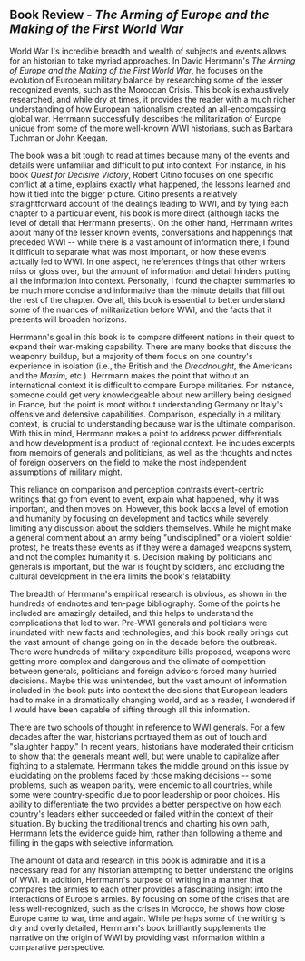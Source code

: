 ## Book Review - *The Arming of Europe and the Making of the First World War*

World War I's incredible breadth and wealth of subjects and events allows for an historian to take myriad approaches. In David Herrmann's *The Arming of Europe and the Making of the First World War*, he focuses on the evolution of European military balance by researching some of the lesser recognized events, such as the Moroccan Crisis. This book is exhaustively researched, and while dry at times, it provides the reader with a much richer understanding of how European nationalism created an all-encompassing global war. Herrmann successfully describes the militarization of Europe unique from some of the more well-known WWI historians, such as Barbara Tuchman or John Keegan.

The book was a bit tough to read at times because many of the events and details were unfamiliar and difficult to put into context. For instance, in his book *Quest for Decisive Victory*, Robert Citino focuses on one specific conflict at a time, explains exactly what happened, the lessons learned and how it tied into the bigger picture. Citino presents a relatively straightforward account of the dealings leading to WWI, and by tying each chapter to a particular event, his book is more direct (although lacks the level of detail that Herrmann presents). On the other hand, Herrmann writes about many of the lesser known events, conversations and happenings that preceded WWI -- while there is a vast amount of information there, I found it difficult to separate what was most important, or how these events actually led to WWI. In one aspect, he references things that other writers miss or gloss over, but the amount of information and detail hinders putting all the information into context. Personally, I found the chapter summaries to be much more concise and informative than the minute details that fill out the rest of the chapter. Overall, this book is essential to better understand some of the nuances of militarization before WWI, and the facts that it presents will broaden horizons.

Herrmann's goal in this book is to compare different nations in their quest to expand their war-making capability. There are many books that discuss the weaponry buildup, but a majority of them focus on one country's experience in isolation (i.e., the British and the *Dreadnought*, the Americans and the *Maxim*, etc.). Herrmann makes the point that without an international context it is difficult to compare Europe militaries. For instance, someone could get very knowledgeable about new artillery being designed in France, but the point is moot without understanding Germany or Italy's offensive and defensive capabilities. Comparison, especially in a military context, is crucial to understanding because war is the ultimate comparison. With this in mind, Herrmann makes a point to address power differentials and how development is a product of regional context. He includes excerpts from memoirs of generals and politicians, as well as the thoughts and notes of foreign observers on the field to make the most independent assumptions of military might.

This reliance on comparison and perception contrasts event-centric writings that go from event to event, explain what happened, why it was important, and then moves on. However, this book lacks a level of emotion and humanity by focusing on development and tactics while severely limiting any discussion about the soldiers themselves. While he might make a general comment about an army being "undisciplined" or a violent soldier protest, he treats these events as if they were a damaged weapons system, and not the complex humanity it is. Decision making by politicians and generals is important, but the war is fought by soldiers, and excluding the cultural development in the era limits the book's relatability.

The breadth of Herrmann's empirical research is obvious, as shown in the hundreds of endnotes and ten-page bibliography. Some of the points he included are amazingly detailed, and this helps to understand the complications that led to war. Pre-WWI generals and politicians were inundated with new facts and technologies, and this book really brings out the vast amount of change going on in the decade before the outbreak. There were hundreds of military expenditure bills proposed, weapons were getting more complex and dangerous and the climate of competition between generals, politicians and foreign advisors forced many hurried decisions. Maybe this was unintended, but the vast amount of information included in the book puts into context the decisions that European leaders had to make in a dramatically changing world, and as a reader, I wondered if I would have been capable of sifting through all this information.

There are two schools of thought in reference to WWI generals. For a few decades after the war, historians portrayed them as out of touch and "slaughter happy." In recent years, historians have moderated their criticism to show that the generals meant well, but were unable to capitalize after fighting to a stalemate. Herrmann takes the middle ground on this issue by elucidating on the problems faced by those making decisions -- some problems, such as weapon parity, were endemic to all countries, while some were country-specific due to poor leadership or poor choices. His ability to differentiate the two provides a better perspective on how each country's leaders either succeeded or failed within the context of their situation. By bucking the traditional trends and charting his own path, Herrmann lets the evidence guide him, rather than following a theme and filling in the gaps with selective information.

The amount of data and research in this book is admirable and it is a necessary read for any historian attempting to better understand the origins of WWI. In addition, Herrmann's purpose of writing in a manner that compares the armies to each other provides a fascinating insight into the interactions of Europe's armies. By focusing on some of the crises that are less well-recognized, such as the crises in Morocco, he shows how close Europe came to war, time and again. While perhaps some of the writing is dry and overly detailed, Herrmann's book brilliantly supplements the narrative on the origin of WWI by providing vast information within a comparative perspective.

